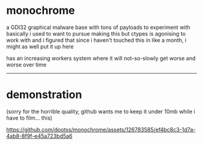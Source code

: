 # monochrome
a GDI32 graphical malware base with tons of payloads to experiment with
basically i used to want to pursue making this but ctypes is agonising to work with and i figured that since i haven't touched this in like a month, i might as well put it up here

has an increasing workers system where it will not-so-slowly get worse and worse over time


---

# demonstration
(sorry for the horrible quality, github wants me to keep it under 10mb while i have to film... this)

https://github.com/dootss/monochrome/assets/126783585/ef4bc8c3-1d7a-4ab8-8f9f-e45a723bd5a6

